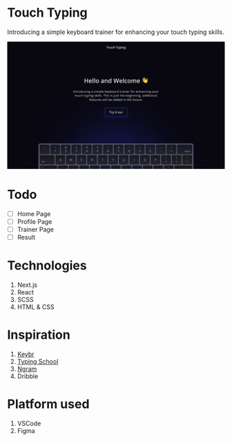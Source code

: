# Touch Typing

Introducing a simple keyboard trainer for enhancing your touch typing skills.

![Site Preview](./src/assets/home.png)

# Todo

- [ ] Home Page
- [ ] Profile Page
- [ ] Trainer Page
- [ ] Result

# Technologies

1. Next.js
2. React
3. SCSS
4. HTML & CSS

# Inspiration

1. [Keybr](https://keybr.com)
2. [Typing School](https://typing.school)
3. [Ngram](https://ranelpadon.github.io/ngram-type/)
4. Dribble

# Platform used

1. VSCode
2. Figma
